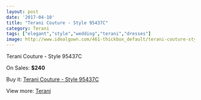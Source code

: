```yaml
---
layout: post
date: '2017-04-10'
title: "Terani Couture - Style 95437C"
category: Terani
tags: ["elegant","style","wedding","terani","dresses"]
image: http://www.idealgown.com/461-thickbox_default/terani-couture-style-95437c.jpg
---
```

Terani Couture - Style 95437C

On Sales: **$240**
<a href="https://www.idealgown.com/en/terani/164-terani-couture-style-95437c.html"><amp-img layout="responsive" width="600" height="600" src="//www.idealgown.com/461-thickbox_default/terani-couture-style-95437c.jpg" alt="Terani Couture - Style 95437C 0" /></a>
<a href="https://www.idealgown.com/en/terani/164-terani-couture-style-95437c.html"><amp-img layout="responsive" width="600" height="600" src="//www.idealgown.com/462-thickbox_default/terani-couture-style-95437c.jpg" alt="Terani Couture - Style 95437C 1" /></a>

Buy it: [Terani Couture - Style 95437C](https://www.idealgown.com/en/terani/164-terani-couture-style-95437c.html "Terani Couture - Style 95437C")

View more: [Terani](https://www.idealgown.com/en/4-terani "Terani")